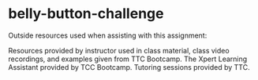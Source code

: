 # belly-button-challenge


Outside resources used when assisting with this assignment:

Resources provided by instructor used in class material, class video recordings, and examples given from TTC Bootcamp. The Xpert Learning Assistant provided by TCC Bootcamp. Tutoring sessions provided by TTC.
